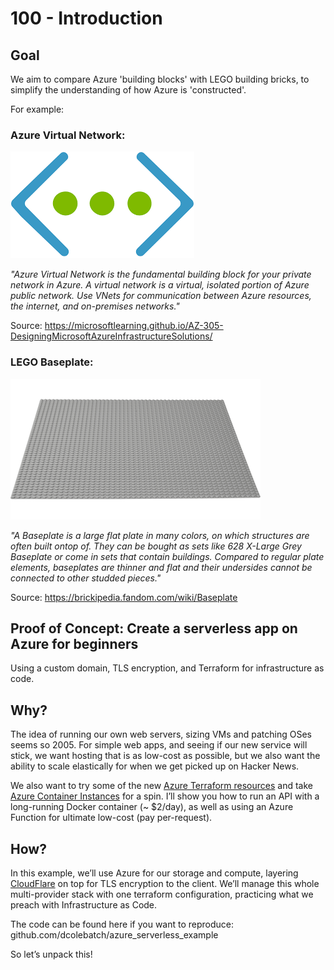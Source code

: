 # 100 - Introduction

## Goal

We aim to compare Azure 'building blocks' with LEGO building bricks, to simplify the understanding of how Azure is 'constructed'.

For example:

### Azure Virtual Network:

![Azure Virtual Network.](../images/azure-virtual-network-icon.png)

*"Azure Virtual Network is the fundamental building block for your private network in Azure. A virtual network is a virtual, isolated portion of Azure public network. Use VNets for communication between Azure resources, the internet, and on-premises networks."*

Source: https://microsoftlearning.github.io/AZ-305-DesigningMicrosoftAzureInfrastructureSolutions/

### LEGO Baseplate:

![LEGO Baseplate.](../images/lego-baseplate.png)

*"A Baseplate is a large flat plate in many colors, on which structures are often built ontop of. They can be bought as sets like 628 X-Large Grey Baseplate or come in sets that contain buildings. Compared to regular plate elements, baseplates are thinner and flat and their undersides cannot be connected to other studded pieces."*

Source: https://brickipedia.fandom.com/wiki/Baseplate

## Proof of Concept: Create a serverless app on Azure for beginners
Using a custom domain, TLS encryption, and Terraform for infrastructure as code.

## Why?
The idea of running our own web servers, sizing VMs and patching OSes seems so 2005. For simple web apps, and seeing if our new service will stick, we want hosting that is as low-cost as possible, but we also want the ability to scale elastically for when we get picked up on Hacker News.

We also want to try some of the new [Azure Terraform resources](https://www.terraform.io/docs/providers/azurerm/) and take [Azure Container Instances](https://azure.microsoft.com/en-us/services/container-instances/) for a spin. I’ll show you how to run an API with a long-running Docker container (~ $2/day), as well as using an Azure Function for ultimate low-cost (pay per-request).

## How?
In this example, we’ll use Azure for our storage and compute, layering [CloudFlare](https://www.cloudflare.com/) on top for TLS encryption to the client. We’ll manage this whole multi-provider stack with one terraform configuration, practicing what we preach with Infrastructure as Code.

The code can be found here if you want to reproduce: github.com/dcolebatch/azure_serverless_example

So let’s unpack this!
